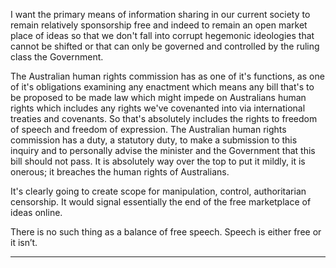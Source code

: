 I want the primary means of information sharing in our current society to remain
relatively sponsorship free and indeed to remain an open market place of ideas so
that we don't fall into corrupt hegemonic ideologies that cannot be shifted or that can
only be governed and controlled by the ruling class the Government.

The Australian human rights commission has as one of it's functions, as one of it's
obligations examining any enactment which means any bill that's to be proposed to
be made law which might impede on Australians human rights which includes any
rights we've covenanted into via international treaties and covenants.
So that's absolutely includes the rights to freedom of speech and freedom of
expression.
The Australian human rights commission has a duty, a statutory duty, to make a
submission to this inquiry and to personally advise the minister and the Government
that this bill should not pass.
It is absolutely way over the top to put it mildly, it is onerous; it breaches the human
rights of Australians.

It's clearly going to create scope for manipulation, control, authoritarian censorship.
It would signal essentially the end of the free marketplace of ideas online.

There is no such thing as a balance of free speech. Speech is either free or it isn’t.


-----

